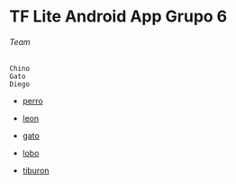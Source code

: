 # TF Lite Android App Grupo 6

###### Team

```
Chino
Gato
Diego
```



+ [perro](https://www.healthypawspetinsurance.com/Images/V3/DogAndPuppyInsurance/Dog_CTA_Desktop_HeroImage.jpg)

+ [leon](https://3c1703fe8d.site.internapcdn.net/newman/gfx/news/hires/2016/11-newresearchr.jpg)

+ [gato](https://www.bluecross.org.uk/sites/default/files/assets/images/124044lpr.jpg)

+ [lobo](https://earthjustice.org/sites/default/files/styles/image_800x600/public/mexican-gray-wolf_don-burkett-800.jpg?itok=LadqU1Ws)

+ [tiburon](https://images.theconversation.com/files/207813/original/file-20180226-140181-un3yf6.jpg?ixlib=rb-1.1.0&rect=0%2C763%2C6290%2C3140&q=45&auto=format&w=1356&h=668&fit=crop)
